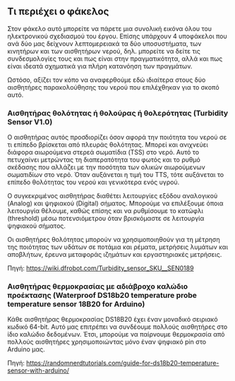 ## Τι περιέχει ο φάκελος
Στον φάκελο αυτό μπορείτε να πάρετε μια συνολική εικόνα όλου του ηλεκτρονικού σχεδιασμού του έργου. Επίσης υπάρχουν 4 υποφάκελοι που ανά δύο μας δείχνουν λεπτομερειακά τα δύο υποσυστήματα, των κινητήρων και των αισθητήρων νερού, δηλ. μπορείτε να δείτε τις συνδεσμολογίες τους και πως είναι στην πραγματικότητα, αλλά και πως είναι ιδεατά σχηματικά για πλήρη κατανόηση των πραγμάτων.

Ωστόσο, αξίζει τον κόπο να αναφερθούμε εδώ ιδιαίτερα στους δύο αισθητήρες παρακολούθησης του νερού που επιλέχθηκαν για το σκοπό αυτό.
### Αισθητήρας θολότητας ή θολούρας ή θολερότητας (Turbidity Sensor V1.0)
Ο αισθητήρας αυτός προσδιορίζει όσον αφορά την ποιότητα του νερού σε τι επίπεδο βρίσκεται από πλευράς θολότητας. Μπορεί και ανιχνεύει διάφορα αιωρούμενα στερεά σωματίδια (TSS) στο νερό. Αυτό το πετυχαίνει μετρώντας τη διαπερατότητα του φωτός και το ρυθμό σκέδασης που αλλάζει με την ποσότητα των ολικών αιωρούμενων σωματιδίων στο νερό. Όταν αυξάνεται η τιμή του TTS, τότε αυξάνεται το επίπεδο θολότητας του νερού και γενικότερα ενός υγρού.
 
Ο συγκεκριμένος αισθητήρας διαθέτει λειτουργίες εξόδου αναλογικού (Analog) και ψηφιακού (Digital) σήματος. Μπορούμε να επιλέξουμε όποια λειτουργία θέλουμε, καθώς επίσης και να ρυθμίσουμε το κατώφλι (threshold) μέσω ποτενσιόμετρου όταν βρισκόμαστε σε λειτουργία ψηφιακού σήματος.
 
Οι αισθητήρες θολότητας μπορούν να χρησιμοποιηθούν για τη μέτρηση της ποιότητας των υδάτων σε ποτάμια και ρέματα, μετρήσεις λυμάτων και αποβλήτων, έρευνα μεταφοράς ιζημάτων και εργαστηριακές μετρήσεις.

Πηγή: https://wiki.dfrobot.com/Turbidity_sensor_SKU__SEN0189
 
### Αισθητήρας θερμοκρασίας με αδιάβροχο καλώδιο προέκτασης (Waterproof DS18b20 temperature probe temperature sensor 18B20 for Arduino)
 
Κάθε αισθητήρας θερμοκρασίας DS18B20 έχει έναν μοναδικό σειριακό κωδικό 64-bit. Αυτό μας επιτρέπει να συνδέουμε πολλούς αισθητήρες στο ίδιο καλώδιο δεδομένων. Έτσι, μπορούμε να παίρνουμε θερμοκρασία από πολλούς αισθητήρες χρησιμοποιώντας μόνο έναν ψηφιακό pin στο Arduino μας.

Πηγή: https://randomnerdtutorials.com/guide-for-ds18b20-temperature-sensor-with-arduino/
